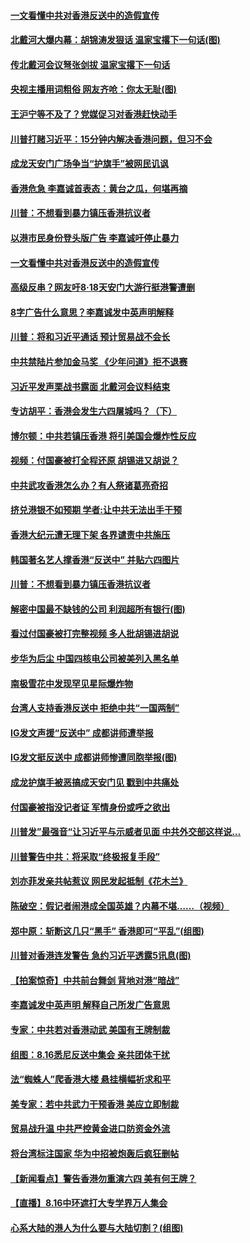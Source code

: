 
#### [ 一文看懂中共对香港反送中的造假宣传](https://github.com/gfw-breaker/banned-news/blob/master/pages/nf4514/n11453958.md)
#### [ 北戴河大爆内幕：胡锦涛发狠话 温家宝撂下一句话(图)](https://github.com/gfw-breaker/banned-news/blob/master/pages/p2/903857.md)
#### [ 传北戴河会议弩张剑拔 温家宝撂下一句话](https://github.com/gfw-breaker/banned-news/blob/master/pages/prog1138/a102644732.md)
#### [ 央视主播用词粗俗 网友齐呛：你太无耻(图)](https://github.com/gfw-breaker/banned-news/blob/master/pages/p1/903860.md)
#### [ 王沪宁等不及了？党媒促习对香港赶快动手](https://github.com/gfw-breaker/banned-news/blob/master/pages/prog1138/a102644605.md)
#### [ 川普打赌习近平：15分钟内解决香港问题，但习不会](https://github.com/gfw-breaker/banned-news/blob/master/pages/prog1138/a102645420.md)
#### [ 成龙天安门广场争当“护旗手”被网民讥讽](https://github.com/gfw-breaker/banned-news/blob/master/pages/nsc413/n11457509.md)
#### [ 香港危急 李嘉诚首表态：黄台之瓜，何堪再摘](https://github.com/gfw-breaker/banned-news/blob/master/pages/prog204/a102645230.md)
#### [ 川普：不想看到暴力镇压香港抗议者](https://github.com/gfw-breaker/banned-news/blob/master/pages/nf4514/n11456332.md)
#### [ 以港市民身份登头版广告 李嘉诚吁停止暴力](https://github.com/gfw-breaker/banned-news/blob/master/pages/nsc415/n11456815.md)
#### [ 一文看懂中共对香港反送中的造假宣传](https://github.com/gfw-breaker/banned-news/blob/master/pages/nsc413/n11453958.md)
#### [ 高级反串？网友吁8·18天安门大游行挺港警遭删](https://github.com/gfw-breaker/banned-news/blob/master/pages/prog204/a102645046.md)
#### [ 8字广告什么意思？李嘉诚发中英声明解释](https://github.com/gfw-breaker/banned-news/blob/master/pages/prog204/a102645348.md)
#### [ 川普：将和习近平通话 预计贸易战不会长](https://github.com/gfw-breaker/banned-news/blob/master/pages/nsc413/n11456364.md)
#### [ 中共禁陆片参加金马奖 《少年问道》拒不退赛](https://github.com/gfw-breaker/banned-news/blob/master/pages/nsc413/n11458590.md)
#### [ 习近平发声栗战书露面 北戴河会议料结束](https://github.com/gfw-breaker/banned-news/blob/master/pages/nsc413/n11455872.md)
#### [ 专访胡平：香港会发生六四屠城吗？（下）](https://github.com/gfw-breaker/banned-news/blob/master/pages/nsc413/n11455157.md)
#### [ 博尔顿：中共若镇压香港 将引美国会爆炸性反应](https://github.com/gfw-breaker/banned-news/blob/master/pages/nf4514/n11456046.md)
#### [ 视频：付国豪被打全程还原 胡锡进又胡说？](https://github.com/gfw-breaker/banned-news/blob/master/pages/nf4514/n11455926.md)
#### [ 中共武攻香港怎么办？有人祭诸葛亮奇招](https://github.com/gfw-breaker/banned-news/blob/master/pages/prog204/a102645319.md)
#### [ 挤兑港银不如预期 学者:让中共无法出手干预](https://github.com/gfw-breaker/banned-news/blob/master/pages/nsc413/n11458000.md)
#### [ 香港大纪元遭无理下架 各界谴责中共施压](https://github.com/gfw-breaker/banned-news/blob/master/pages/nf4514/n11455703.md)
#### [ 韩国著名艺人撑香港“反送中” 并贴六四图片](https://github.com/gfw-breaker/banned-news/blob/master/pages/nsc413/n11456474.md)
#### [ 川普：不想看到暴力镇压香港抗议者](https://github.com/gfw-breaker/banned-news/blob/master/pages/nsc413/n11456332.md)
#### [ 解密中国最不缺钱的公司 利润超所有银行(图)](https://github.com/gfw-breaker/banned-news/blob/master/pages/p5/903839.md)
#### [ 看过付国豪被打完整视频 多人批胡锡进胡说](https://github.com/gfw-breaker/banned-news/blob/master/pages/nsc413/n11455926.md)
#### [ 步华为后尘 中国四核电公司被美列入黑名单](https://github.com/gfw-breaker/banned-news/blob/master/pages/nf4514/n11457466.md)
#### [ 南极雪花中发现罕见星际爆炸物](https://github.com/gfw-breaker/banned-news/blob/master/pages/nf4514/n11457018.md)
#### [ 台湾人支持香港反送中 拒绝中共“一国两制”](https://github.com/gfw-breaker/banned-news/blob/master/pages/nsc413/n11458264.md)
#### [ IG发文声援“反送中” 成都讲师遭举报](https://github.com/gfw-breaker/banned-news/blob/master/pages/nsc413/n11456596.md)
#### [ IG发文挺反送中 成都讲师惨遭同胞举报(图)](https://github.com/gfw-breaker/banned-news/blob/master/pages/p1/903906.md)
#### [ 成龙护旗手被恶搞成天安门见 戳到中共痛处](https://github.com/gfw-breaker/banned-news/blob/master/pages/nsc413/n11458861.md)
#### [ 付国豪被指没记者证 军情身份或呼之欲出](https://github.com/gfw-breaker/banned-news/blob/master/pages/nsc413/n11458494.md)
#### [ 川普发”最强音“让习近平与示威者见面 中共外交部这样说…](https://github.com/gfw-breaker/banned-news/blob/master/pages/soh_zgxw/n3110699.md)
#### [ 川普警告中共：将采取“终极报复手段”](https://github.com/gfw-breaker/banned-news/blob/master/pages/prog204/a102645459.md)
#### [ 刘亦菲发亲共帖惹议 网民发起抵制《花木兰》](https://github.com/gfw-breaker/banned-news/blob/master/pages/nsc413/n11458232.md)
#### [ 陈破空：假记者闹港成全国英雄？内幕不堪……（视频）](https://github.com/gfw-breaker/banned-news/blob/master/pages/soh_zgxw/n3109547.md)
#### [ 郑中原：斩断这几只“黑手” 香港即可“平乱”(组图)](https://github.com/gfw-breaker/banned-news/blob/master/pages/p2/903800.md)
#### [ 川普对香港连发警告 急约习近平透露5讯息(图)](https://github.com/gfw-breaker/banned-news/blob/master/pages/p1/903820.md)
#### [ 【拍案惊奇】中共前台舞剑 背地对港“暗战”](https://github.com/gfw-breaker/banned-news/blob/master/pages/nsc413/n11456597.md)
#### [ 李嘉诚发中英声明 解释自己所发广告意思](https://github.com/gfw-breaker/banned-news/blob/master/pages/soh_gtxw/n3110519.md)
#### [ 专家：中共若对香港动武 美国有王牌制裁](https://github.com/gfw-breaker/banned-news/blob/master/pages/prog204/a102645309.md)
#### [ 组图：8.16悉尼反送中集会 亲共团体干扰](https://github.com/gfw-breaker/banned-news/blob/master/pages/nsc415/n11457294.md)
#### [ 法“蜘蛛人”爬香港大楼 悬挂横幅祈求和平](https://github.com/gfw-breaker/banned-news/blob/master/pages/nsc415/n11456870.md)
#### [ 美专家：若中共武力干预香港 美应立即制裁](https://github.com/gfw-breaker/banned-news/blob/master/pages/nsc413/n11458852.md)
#### [ 贸易战升温 中共严控黄金进口防资金外流](https://github.com/gfw-breaker/banned-news/blob/master/pages/nsc413/n11456477.md)
#### [ 将台湾标注国家 华为中招被炮轰后疯狂删帖](https://github.com/gfw-breaker/banned-news/blob/master/pages/nsc413/n11456151.md)
#### [ 【新闻看点】警告香港勿重演六四 美有何王牌？](https://github.com/gfw-breaker/banned-news/blob/master/pages/nsc413/n11454083.md)
#### [ 【直播】8.16中环遮打大专学界万人集会](https://github.com/gfw-breaker/banned-news/blob/master/pages/nf4514/n11455862.md)
#### [ 心系大陆的港人为什么要与大陆切割？(组图)](https://github.com/gfw-breaker/banned-news/blob/master/pages/p1/903847.md)
